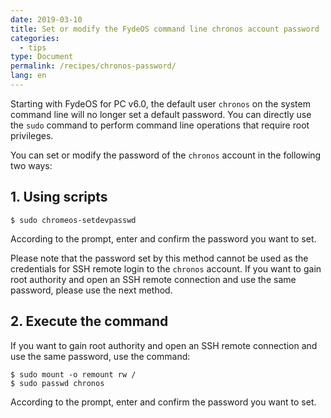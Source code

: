 ```yaml
---
date: 2019-03-10
title: Set or modify the FydeOS command line chronos account password
categories:
  - tips
type: Document
permalink: /recipes/chronos-password/
lang: en
---
```


Starting with FydeOS for PC v6.0, the default user `chronos` on the system command line will no longer set a default password. You can directly use the `sudo` command to perform command line operations that require root privileges.

You can set or modify the password of the `chronos` account in the following two ways:

## 1. Using scripts

```
$ sudo chromeos-setdevpasswd
```
According to the prompt, enter and confirm the password you want to set.

Please note that the password set by this method cannot be used as the credentials for SSH remote login to the `chronos` account. If you want to gain root authority and open an SSH remote connection and use the same password, please use the next method.


## 2. Execute the command

If you want to gain root authority and open an SSH remote connection and use the same password, use the command:

```
$ sudo mount -o remount rw /
$ sudo passwd chronos
```
According to the prompt, enter and confirm the password you want to set.
